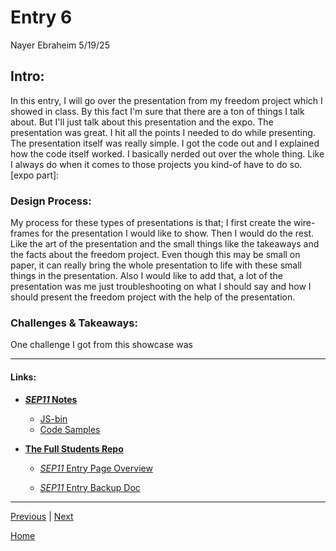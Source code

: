 # Entry 6
Nayer Ebraheim 5/19/25

## **Intro:**

In this entry, I will go over the presentation from my freedom project which I showed in class. By this fact I'm sure that there are a ton of things I talk about. But I'll just talk about this presentation and the expo. The presentation was great. I hit all the points I needed to do while presenting. The presentation itself was really simple. I got the code out and I explained how the code itself worked. I basically nerded out over the whole thing. Like I always do when it comes to those projects you kind-of have to do so. [expo part]:                      

### **Design Process:** 

My process for these types of presentations is that; I first create the wire-frames for the presentation I would like to show. Then I would do the rest. Like the art of the presentation and the small things like the takeaways and the facts about the freedom project. Even though this may be small on paper, it can really bring the whole presentation to life with these small things in the presentation. Also I would like to add that, a lot of the presentation was me just troubleshooting on what I should say and how I should present the freedom project with the help of the presentation.    

### **Challenges & Takeaways:**

One challenge I got from this showcase was 

---


#### **__Links:__**


* [**_SEP11_ Notes**](https://docs.google.com/document/d/1Q65VlDlA7tV9fuXP8XF-dxXL7TYyunfjoUTJqYvnTyI/edit)

    * [JS-bin](https://jsbin.com/?js,output)
    * [Code Samples](https://docs.google.com/document/d/1-mfcBeP-TTHBOmmZzVRX3DUNUvo62zFFuJiPtEnw_aw/edit)

* [**The Full Students Repo**](https://github.com/hstatsep-students/)

    * [_SEP11_ Entry Page Overview](https://github.com/nayere6342/sep11-freedom-project/tree/main)

    * [_SEP11_ Entry Backup Doc](https://docs.google.com/document/d/1YnfwCAMGU6oB6WFvHh2m1oW8arNfXkU21ra7zhBruOA/edit?tab=t.0)


---

[Previous](entry05.md) | [Next](entry07.md)

[Home](../README.md)



